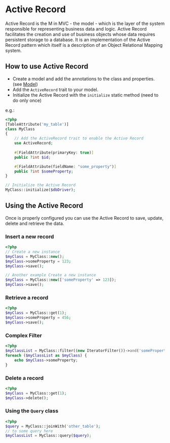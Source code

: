 # Active Record

Active Record is the M in MVC - the model - which is the layer of the system responsible
for representing business data and logic. Active Record facilitates the creation and use of
business objects whose data requires persistent storage to a database.
It is an implementation of the Active Record pattern which itself is a description of an
Object Relational Mapping system.

## How to use Active Record

- Create a model and add the annotations to the class and properties. (see [Model](model.md))
- Add the `ActiveRecord` trait to your model.
- Initialize the Active Record with the `initialize` static method (need to do only once)

e.g.:

```php
<?php
[TableAttribute('my_table')]
class MyClass
{
    // Add the ActiveRecord trait to enable the Active Record
    use ActiveRecord;
    
    #[FieldAttribute(primaryKey: true)]
    public ?int $id;

    #[FieldAttribute(fieldName: "some_property")]
    public ?int $someProperty;
}

// Initialize the Active Record
MyClass::initialize($dbDriver);
```

## Using the Active Record

Once is properly configured you can use the Active Record to save, update, delete and retrieve the data.

### Insert a new record

```php
<?php
// Create a new instance
$myClass = MyClass::new();
$myClass->someProperty = 123;
$myClass->save();

// Another example Create a new instance 
$myClass = MyClass::new(['someProperty' => 123]);
$myClass->save();
```

### Retrieve a record

```php
<?php
$myClass = MyClass::get(1);
$myClass->someProperty = 456;
$myClass->save();
```

### Complex Filter

```php
<?php
$myClassList = MyClass::filter((new IteratorFilter())->and('someProperty', Relation::EQUAL, 123));
foreach ($myClassList as $myClass) {
    echo $myClass->someProperty;
}
```

### Delete a record

```php
<?php
$myClass = MyClass::get(1);
$myClass->delete();
```

### Using the `Query` class

```php
<?php
$query = MyClass::joinWith('other_table');
// to some query here
$myClassList = MyClass::query($query);
```
